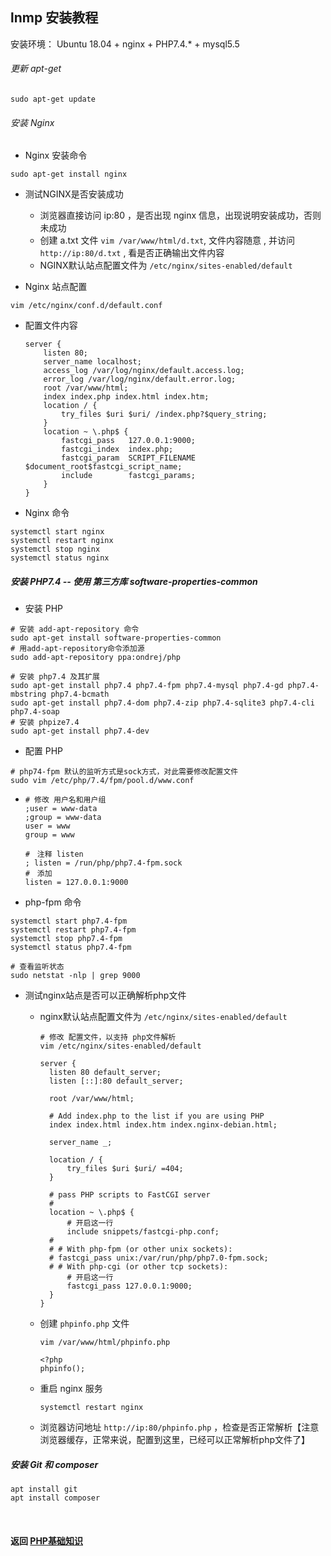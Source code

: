 ## lnmp 安装教程

安装环境： Ubuntu 18.04 + nginx + PHP7.4.* + mysql5.5

###### 更新 apt-get

```
sudo apt-get update
```

###### 安装 Nginx

- Nginx 安装命令

```
sudo apt-get install nginx
```

- 测试NGINX是否安装成功
  
  - 浏览器直接访问 ip:80 ，是否出现 nginx 信息，出现说明安装成功，否则未成功
  - 创建 a.txt 文件 `vim /var/www/html/d.txt`, 文件内容随意 , 并访问 `http://ip:80/d.txt` , 看是否正确输出文件内容
  - NGINX默认站点配置文件为 `/etc/nginx/sites-enabled/default`
- Nginx 站点配置

```
vim /etc/nginx/conf.d/default.conf
```

- 配置文件内容
  
  ```
  server {
      listen 80;
      server_name localhost;
      access_log /var/log/nginx/default.access.log;
      error_log /var/log/nginx/default.error.log;
      root /var/www/html;
      index index.php index.html index.htm;
      location / {
          try_files $uri $uri/ /index.php?$query_string;
      }
      location ~ \.php$ {
          fastcgi_pass   127.0.0.1:9000;
          fastcgi_index  index.php;
          fastcgi_param  SCRIPT_FILENAME $document_root$fastcgi_script_name;
          include        fastcgi_params;
      }
  }
  ```
- Nginx 命令

```
systemctl start nginx
systemctl restart nginx
systemctl stop nginx
systemctl status nginx
```

##### 安装 PHP7.4 -- 使用 第三方库 software-properties-common

- 安装 PHP

```
# 安装 add-apt-repository 命令
sudo apt-get install software-properties-common
# 用add-apt-repository命令添加源
sudo add-apt-repository ppa:ondrej/php

# 安装 php7.4 及其扩展
sudo apt-get install php7.4 php7.4-fpm php7.4-mysql php7.4-gd php7.4-mbstring php7.4-bcmath 
sudo apt-get install php7.4-dom php7.4-zip php7.4-sqlite3 php7.4-cli php7.4-soap
# 安装 phpize7.4
sudo apt-get install php7.4-dev
```

- 配置 PHP

```
# php74-fpm 默认的监听方式是sock方式，对此需要修改配置文件
sudo vim /etc/php/7.4/fpm/pool.d/www.conf
```

- ```
  # 修改 用户名和用户组
  ;user = www-data
  ;group = www-data
  user = www
  group = www
  
  #　注释 listen
  ; listen = /run/php/php7.4-fpm.sock
  #　添加
  listen = 127.0.0.1:9000
  ```
- php-fpm 命令

```
systemctl start php7.4-fpm
systemctl restart php7.4-fpm
systemctl stop php7.4-fpm
systemctl status php7.4-fpm

# 查看监听状态
sudo netstat -nlp | grep 9000
```

- 测试nginx站点是否可以正确解析php文件
  - nginx默认站点配置文件为 `/etc/nginx/sites-enabled/default`
    
    ```
    # 修改 配置文件，以支持 php文件解析
    vim /etc/nginx/sites-enabled/default
    ```
    
    ```
    server {
      listen 80 default_server;
      listen [::]:80 default_server;
    
      root /var/www/html;
    
      # Add index.php to the list if you are using PHP
      index index.html index.htm index.nginx-debian.html;
    
      server_name _;
    
      location / {
          try_files $uri $uri/ =404;
      }
    
      # pass PHP scripts to FastCGI server
      #
      location ~ \.php$ {
          # 开启这一行
          include snippets/fastcgi-php.conf;
      #
      #	# With php-fpm (or other unix sockets):
      #	fastcgi_pass unix:/var/run/php/php7.0-fpm.sock;
      #	# With php-cgi (or other tcp sockets):
          # 开启这一行
          fastcgi_pass 127.0.0.1:9000;
      }
    }
    ```
  - 创建 `phpinfo.php` 文件
    
    ```
    vim /var/www/html/phpinfo.php
    ```
    
    ```
    <?php
    phpinfo();
    ```
  - 重启 nginx 服务
    
    ```
    systemctl restart nginx
    ```
  - 浏览器访问地址 `http://ip:80/phpinfo.php` ，检查是否正常解析【注意浏览器缓存，正常来说，配置到这里，已经可以正常解析php文件了】

##### 安装 Git 和 composer

```
apt install git
apt install composer
```

<br>

#### 返回 [PHP基础知识](./PHP基础知识.md)

